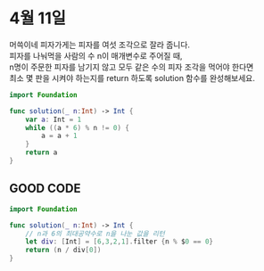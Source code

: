 # 4월 11일

머쓱이네 피자가게는 피자를 여섯 조각으로 잘라 줍니다.      
피자를 나눠먹을 사람의 수 n이 매개변수로 주어질 때,           
n명이 주문한 피자를 남기지 않고 모두 같은 수의 피자 조각을 먹어야 한다면        
최소 몇 판을 시켜야 하는지를 return 하도록 solution 함수를 완성해보세요.

```swift
import Foundation

func solution(_ n:Int) -> Int {
    var a: Int = 1
    while ((a * 6) % n != 0) {
        a = a + 1
    }
    return a
}
```

## GOOD CODE
```swift
import Foundation

func solution(_ n:Int) -> Int {
    // n과 6의 최대공약수로 n을 나눈 값을 리턴
    let div: [Int] = [6,3,2,1].filter {n % $0 == 0}
    return (n / div[0])
}
```
